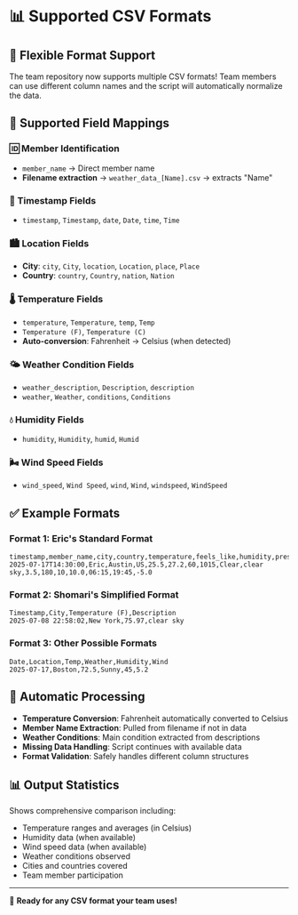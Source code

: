 # 📊 Supported CSV Formats

## 🎯 Flexible Format Support

The team repository now supports multiple CSV formats! Team members can use different column names and the script will automatically normalize the data.

## 📝 Supported Field Mappings

### 🆔 Member Identification

- `member_name` → Direct member name
- **Filename extraction** → `weather_data_[Name].csv` → extracts "Name"

### 📅 Timestamp Fields

- `timestamp`, `Timestamp`, `date`, `Date`, `time`, `Time`

### 🏙️ Location Fields

- **City**: `city`, `City`, `location`, `Location`, `place`, `Place`
- **Country**: `country`, `Country`, `nation`, `Nation`

### 🌡️ Temperature Fields

- `temperature`, `Temperature`, `temp`, `Temp`
- `Temperature (F)`, `Temperature (C)`
- **Auto-conversion**: Fahrenheit → Celsius (when detected)

### 🌤️ Weather Condition Fields

- `weather_description`, `Description`, `description`
- `weather`, `Weather`, `conditions`, `Conditions`

### 💧 Humidity Fields

- `humidity`, `Humidity`, `humid`, `Humid`

### 🌬️ Wind Speed Fields

- `wind_speed`, `Wind Speed`, `wind`, `Wind`, `windspeed`, `WindSpeed`

## ✅ Example Formats

### Format 1: Eric's Standard Format

```csv
timestamp,member_name,city,country,temperature,feels_like,humidity,pressure,weather_main,weather_description,wind_speed,wind_direction,cloudiness,visibility,sunrise,sunset,timezone
2025-07-17T14:30:00,Eric,Austin,US,25.5,27.2,60,1015,Clear,clear sky,3.5,180,10,10.0,06:15,19:45,-5.0
```

### Format 2: Shomari's Simplified Format

```csv
Timestamp,City,Temperature (F),Description
2025-07-08 22:58:02,New York,75.97,clear sky
```

### Format 3: Other Possible Formats

```csv
Date,Location,Temp,Weather,Humidity,Wind
2025-07-17,Boston,72.5,Sunny,45,5.2
```

## 🔄 Automatic Processing

- **Temperature Conversion**: Fahrenheit automatically converted to Celsius
- **Member Name Extraction**: Pulled from filename if not in data
- **Weather Conditions**: Main condition extracted from descriptions
- **Missing Data Handling**: Script continues with available data
- **Format Validation**: Safely handles different column structures

## 📊 Output Statistics

Shows comprehensive comparison including:

- Temperature ranges and averages (in Celsius)
- Humidity data (when available)
- Wind speed data (when available)
- Weather conditions observed
- Cities and countries covered
- Team member participation

---

🚀 **Ready for any CSV format your team uses!**

